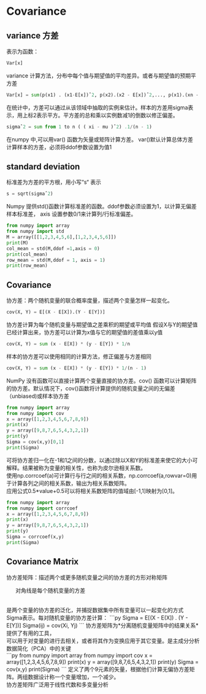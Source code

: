 # Covariance

## variance 方差 
表示为函数：
```py
Var[x]
```
variance 计算方法，分布中每个值与期望值的平均差异。或者与期望值的预期平方差
```py
Var[x] = sum(p(x1) . (x1-E[x])ˆ2, p(x2).(x2 - E[x])ˆ2,..., p(x1).(xn - E[x]ˆ2)
````
在统计中，方差可以通过从该领域中抽取的实例来估计。样本的方差用sigma表示，用上标2表示平方。平方差的总和乘以实例数减1的倒数以修正偏差。
```py
sigmaˆ2 = sum from 1 to n ( ( xi - mu )ˆ2) .1/(n - 1)
```
在numpy 中,可以用var() 函数为矢量或矩阵计算方差。 
var()默认计算总体方差
计算样本的方差，必须将ddof参数设置为值1

## standard deviation
标准差为方差的平方根，用小写“s“ 表示
```py
s = sqrt(sigmaˆ2)
```
Numpy  提供std()函数计算标准差的函数。ddof参数必须设置为1，以计算无偏差样本标准差， axis 设置参数0/1来计算列/行标准偏差。
```py
from numpy import array
from numpy import std
M = array([[1,2,3,4,5,6],[1,2,3,4,5,6]])
print(M)
col_mean = std(M,ddof =1,axis = 0)
print(col_mean)
row_mean = std(M,ddof = 1, axis = 1)
print(row_mean)
```

## Covariance
协方差：两个随机变量的联合概率度量，描述两个变量怎样一起变化。
```py
cov(X, Y) = E[(X - E[X]).(Y - E[Y])]
```
协方差计算为每个随机变量与期望值之差乘积的期望或平均值
假设X与Y的期望值已经计算出来，协方差可以计算为x值与它的期望值的差值乘以y值
```py
cov(X, Y) = sum (x - E[X]) * (y - E[Y]) * 1/n
```
样本的协方差可以使用相同的计算方法，修正偏差与方差相同
```py
cov(X, Y) = sum (x - E[X]) * (y - E[Y]) * 1/(n - 1)
```
NumPy 没有函数可以直接计算两个变量直接的协方差。cov() 函数可以计算矩阵的协方差。默认情况下，cov()函数将计算提供的随机变量之间的无偏差（unbiased)或样本协方差
```py
from numpy import array
from numpy import cov
x = array([1,2,3,4,5,6,7,8,9])
print(x)
y = array([9,8,7,6,5,4,3,2,1])
print(y)
Sigma = cov(x,y)[0,1]
print(Sigma)
```
可将协方差归一化在-1和1之间的分数，以通过除以X和Y的标准差来使它的大小可解释。结果被称为变量的相关性，也称为皮尔逊相关系数。<br>
使用np.corrcoef(a)可计算行与行之间的相关系数，np.corrcoef(a,rowvar=0)用于计算各列之间的相关系数，输出为相关系数矩阵。<br>
应用公式0.5\*value+0.5可以将相关系数矩阵的值域由[-1,1]映射为[0,1]。
```py
from numpy import array
from numpy import corrcoef
x = array([1,2,3,4,5,6,7,8,9])
print(x)
y = array([9,8,7,6,5,4,3,2,1])
print(y)
Sigma = corrcoef(x,y)
print(Sigma)
```

## Covariance Matrix
协方差矩阵：描述两个或更多随机变量之间的协方差的方形对称矩阵<br>
<ul> 对角线是每个随机变量的方差</ul><br>
是两个变量的协方差的泛化，并捕捉数据集中所有变量可以一起变化的方式<br>
Sigma表示。每对随机变量的协方差计算：
```py
Sigma = E[(X - E(X]) . (Y - E[Y])] 
Sigma(ij) = cov(Xi, Yj)
```
协方差矩阵为*分离随机变量矩阵中的结果关系*提供了有用的工具，<br>
可以用于对变量的进行去相关，或者将其作为变换应用于其它变量。是主成分分析数据简化（PCA）中的关键
<br>
```py
from numpy import array
from numpy import cov
x = array([1,2,3,4,5,6,7,8,9])
print(x)
y = array([9,8,7,6,5,4,3,2,1])
print(y)
Sigma = cov(x,y)
print(Sigma)
```
定义了两个9元素的矢量，根据他们计算无偏协方差矩阵。两组数据设计称一个变量增加，一个减少。<br>
协方差矩阵广泛用于线性代数和多变量分析
  








